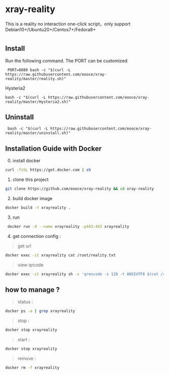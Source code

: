 # xray-reality
This is a reality no interaction one-click script，only support Debian10+/Ubuntu20+/Centos7+/Fedora8+
#
## Install
Run the following command. The PORT can be customized
```
 PORT=8880 bash -c "$(curl -L https://raw.githubusercontent.com/eooce/xray-reality/master/reality.sh)"
```
Hysteria2
```
bash -c "$(curl -L https://raw.githubusercontent.com/eooce/xray-reality/master/Hysteria2.sh)"
```
## Uninstall
```
 bash -c "$(curl -L https://raw.githubusercontent.com/eooce/xray-reality/master/uninstall.sh)"
``` 

## Installation Guide with Docker 

0. install docker 
``` bash
curl -fsSL https://get.docker.com | sh
```
1. clone this project 
``` bash
git clone https://github.com/eooce/xray-reality && cd xray-reality
```
2. build docker image 
``` bash
docker build -t xrayreality .
```
3. run 
``` bash
 docker run -d --name xrayreality -p443:443 xrayreality
```
4. get connection config :
> get url
``` bash
docker exec -it xrayreality cat /root/reality.txt
```
> view qrcode 
``` bash
docker exec -it xrayreality sh -c 'qrencode -s 120 -t ANSIUTF8 $(cat /root/reality.txt)'
```
## how to manage ?
> status :
``` bash
docker ps -a | grep xrayreality
```
> stop :
``` bash
docker stop xrayreality
```
> start :
``` bash
docker stop xrayreality
```
>remove :
``` bash
docker rm -f xrayreality
```
